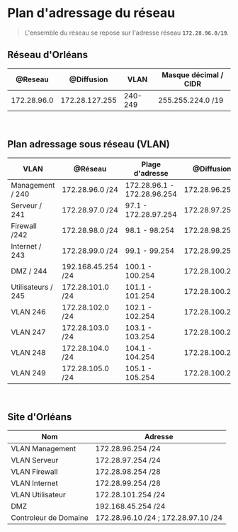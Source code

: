 # Plan d'adressage du réseau 

>L'ensemble du réseau se repose sur l'adresse réseau **`172.28.96.0/19`**.

## Réseau d'Orléans

| @Reseau | @Diffusion | VLAN| Masque décimal  / CIDR |
|---------|------------|-----|------------------------|
|  172.28.96.0  |  172.28.127.255   | 240-249| 255.255.224.0 /19 |

</br>

## Plan adressage sous réseau (VLAN)

| VLAN | @Réseau | Plage d'adresse | @Diffusion|
|-----------|---------|-----------------|-----------|
|Management / 240|172.28.96.0 /24| 172.28.96.1 - 172.28.96.254 | 172.28.96.255|
|  Serveur / 241 | 172.28.97.0 /24| 97.1 - 172.28.97.254 |172.28.97.255|
|  Firewall /242 |  172.28.98.0 /24 | 98.1 - 98.254 |172.28.98.255|
|  Internet / 243 |  172.28.99.0 /24 | 99.1 - 99.254 | 172.28.99.255 |
|  DMZ / 244 | 192.168.45.254 /24 | 100.1 - 100.254 | 172.28.100.255 |
|  Utilisateurs / 245 | 172.28.101.0 /24 | 101.1 - 101.254 | 172.28.100.255 |
|  VLAN 246 | 172.28.102.0 /24 | 102.1 - 102.254 | 172.28.100.255 |
|  VLAN 247 | 172.28.103.0 /24 | 103.1 - 103.254 | 172.28.100.255 |
|  VLAN 248| 172.28.104.0 /24 | 104.1 - 104.254 | 172.28.100.255 |
|  VLAN 249 | 172.28.105.0 /24 | 105.1 - 105.254 | 172.28.100.255 |

</br>

## Site d'Orléans
| Nom | Adresse | 
|-----------|---------|
|VLAN Management|172.28.96.254 /24|
|VLAN Serveur |172.28.97.254 /24|
|VLAN Firewall |172.28.98.254 /28|
|VLAN Internet |172.28.99.254 /28|
|VLAN Utilisateur |172.28.101.254 /24|
|DMZ|192.168.45.254 /24|
|Controleur de Domaine|172.28.96.10 /24 ; 172.28.97.10 /24|



